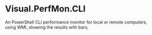 # Visual.PerfMon.CLI
An PowerShell CLI performance monitor for local or remote computers, using WMI, showing the results with bars,
